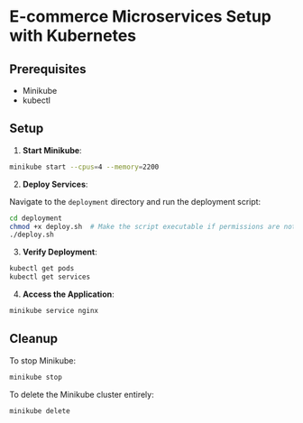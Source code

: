 
# E-commerce Microservices Setup with Kubernetes

## Prerequisites

- Minikube
- kubectl

## Setup

1. **Start Minikube**:

```bash
minikube start --cpus=4 --memory=2200
```

2. **Deploy Services**:

Navigate to the `deployment` directory and run the deployment script:

```bash
cd deployment
chmod +x deploy.sh  # Make the script executable if permissions are not given
./deploy.sh
```

3. **Verify Deployment**:

```bash
kubectl get pods
kubectl get services
```

4. **Access the Application**:

```bash
minikube service nginx
```

## Cleanup

To stop Minikube:

```bash
minikube stop
```

To delete the Minikube cluster entirely:

```bash
minikube delete
```
